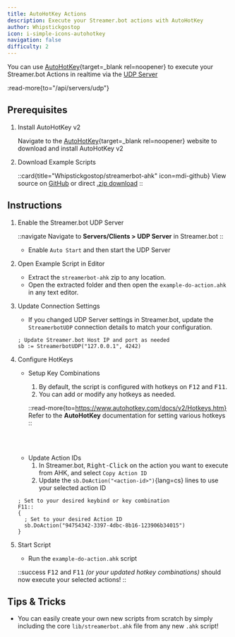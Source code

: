 ```yaml
---
title: AutoHotKey Actions
description: Execute your Streamer.bot actions with AutoHotKey
author: Whipstickgostop
icon: i-simple-icons-autohotkey
navigation: false
difficulty: 2
---
```


You can use [AutoHotKey](https://www.autohotkey.com){target=_blank rel=noopener} to execute your Streamer.bot Actions in realtime via the [UDP Server](/api/servers/udp)

:read-more{to="/api/servers/udp"}

## Prerequisites

1. Install AutoHotKey v2

    Navigate to the [AutoHotKey](https://www.autohotkey.com){target=_blank rel=noopener} website to download and install AutoHotKey v2

2. Download Example Scripts

    ::card{title="Whipstickgostop/streamerbot-ahk" icon=mdi-github}
      View source on [GitHub](https://github.com/Whipstickgostop/streamerbot-ahk) or direct [.zip download](https://github.com/Whipstickgostop/streamerbot-ahk/archive/refs/heads/main.zip)
    ::

## Instructions

1. Enable the Streamer.bot UDP Server

    ::navigate
    Navigate to **Servers/Clients > UDP Server** in Streamer.bot
    ::

    - Enable `Auto Start` and then start the UDP Server

2. Open Example Script in Editor

    - Extract the `streamerbot-ahk` zip to any location.
    - Open the extracted folder and then open the `example-do-action.ahk` in any text editor.

3. Update Connection Settings

    - If you changed UDP Server settings in Streamer.bot, update the `StreamerbotUDP` connection details to match your configuration.

    ``` [example-do-action.ahk]
    ; Update Streamer.bot Host IP and port as needed
    sb := StreamerbotUDP("127.0.0.1", 4242)
    ```

4. Configure HotKeys

    - Setup Key Combinations
        1. By default, the script is configured with hotkeys on <kbd>F12</kbd> and <kbd>F11</kbd>.
        2. You can add or modify any hotkeys as needed.

        ::read-more{to=https://www.autohotkey.com/docs/v2/Hotkeys.htm}
        Refer to the **AutoHotKey** documentation for setting various hotkeys
        ::

    <br><br>

    - Update Action IDs
      1. In Streamer.bot, <kbd>Right-Click</kbd> on the action you want to execute from AHK, and select `Copy Action ID`
      2. Update the `sb.DoAction("<action-id>")`{lang=cs} lines to use your selected action ID


    ``` [example-do-action.ahk]
    ; Set to your desired keybind or key combination
    F11::
    {
      ; Set to your desired Action ID
      sb.DoAction("94754342-3397-4dbc-8b16-123906b34015")
    }
    ```

6. Start Script

    - Run the `example-do-action.ahk` script


    ::success
    <kbd>F12</kbd> and <kbd>F11</kbd> _(or your updated hotkey combinations)_ should now execute your selected actions!
    ::


## Tips & Tricks

- You can easily create your own new scripts from scratch by simply including the core `lib/streamerbot.ahk` file from any new `.ahk` script!